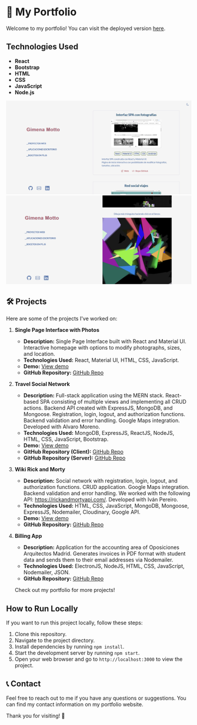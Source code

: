 # 🚀 My Portfolio

Welcome to my portfolio! You can visit the deployed version [here](https://portfolio-pim.vercel.app/).

## Technologies Used

- **React**
- **Bootstrap**
- **HTML**
- **CSS**
- **JavaScript**
- **Node.js**

![Portfolio Image 1](src/images/image1.jpg)
![Portfolio Image 2](src/images/image2.jpg)

## 🛠️ Projects

Here are some of the projects I've worked on:

1. **Single Page Interface with Photos**
   - **Description:** Single Page Interface built with React and Material UI. Interactive homepage with options to modify photographs, sizes, and location.
   - **Technologies Used:** React, Material UI, HTML, CSS, JavaScript.
   - **Demo:** [View demo](https://admirable-cascaron-37509c.netlify.app/)
   - **GitHub Repository:** [GitHub Repo](https://github.com/GimenaMotto/SilvinaNicotra)

2. **Travel Social Network**
   - **Description:** Full-stack application using the MERN stack. React-based SPA consisting of multiple views and implementing all CRUD actions. Backend API created with ExpressJS, MongoDB, and Mongoose. Registration, login, logout, and authorization functions. Backend validation and error handling. Google Maps integration. Developed with Alvaro Moreno.
   - **Technologies Used:** MongoDB, ExpressJS, ReactJS, NodeJS, HTML, CSS, JavaScript, Bootstrap.
   - **Demo:** [View demo](https://trips-app-client.vercel.app/)
   - **GitHub Repository (Client):** [GitHub Repo](https://github.com/ivanpereariza/backend-project)
   - **GitHub Repository (Server):** [GitHub Repo](https://github.com/ivanpereariza/backend-project)

3. **Wiki Rick and Morty**
   - **Description:** Social network with registration, login, logout, and authorization functions. CRUD application. Google Maps integration. Backend validation and error handling. We worked with the following API: https://rickandmortyapi.com/. Developed with Iván Pereiro.
   - **Technologies Used:** HTML, CSS, JavaScript, MongoDB, Mongoose, ExpressJS, Nodemailer, Cloudinary, Google API.
   - **Demo:** [View demo](https://rick-and-morty-project.fly.dev/)
   - **GitHub Repository:** [GitHub Repo](https://github.com/ivanpereariza/backend-project)

4. **Billing App**
   - **Description:** Application for the accounting area of Oposiciones Arquitectos Madrid. Generates invoices in PDF format with student data and sends them to their email addresses via Nodemailer.
   - **Technologies Used:** ElectronJS, NodeJS, HTML, CSS, JavaScript, Nodemailer, JSON.
   - **GitHub Repository:** [GitHub Repo](https://github.com/OposicionesArquitectoMadrid/interfaz)

   Check out my portfolio for more projects!

## How to Run Locally

If you want to run this project locally, follow these steps:

1. Clone this repository.
2. Navigate to the project directory.
3. Install dependencies by running `npm install`.
4. Start the development server by running `npm start`.
5. Open your web browser and go to `http://localhost:3000` to view the project.

## 📞 Contact

Feel free to reach out to me if you have any questions or suggestions. You can find my contact information on my portfolio website.

Thank you for visiting! 🙌
